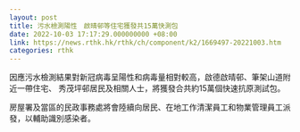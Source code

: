 ```yaml
---
layout: post
title: 污水檢測陽性　啟晴邨等住宅獲發共15萬快測包
date: 2022-10-03 17:17:29.000000000 +08:00
link: https://news.rthk.hk/rthk/ch/component/k2/1669497-20221003.htm
categories: rthk
---
```


因應污水檢測結果對新冠病毒呈陽性和病毒量相對較高，啟德啟晴邨、筆架山道附近一帶住宅、 秀茂坪邨居民及相關人士，將獲發合共約15萬個快速抗原測試包。

房屋署及當區的民政事務處將會陸續向居民、在地工作清潔員工和物業管理員工派發，以輔助識別感染者。
